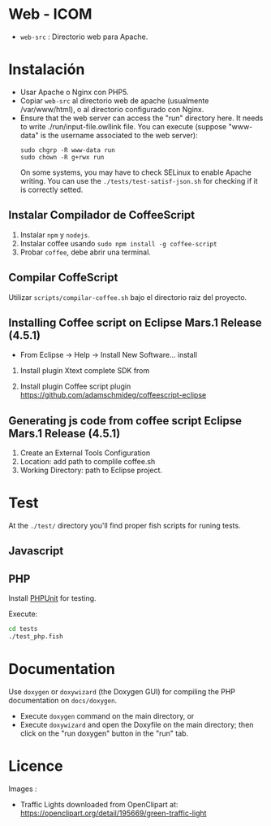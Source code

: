 # Web - ICOM

* `web-src` : Directorio web para Apache.

# Instalación

* Usar Apache o Nginx con PHP5.
* Copiar `web-src` al directorio web de apache (usualmente /var/www/html), o al directorio configurado con Nginx.
* Ensure that the web server can access the "run" directory here. It needs to write ./run/input-file.owllink file. 
  You can execute (suppose "www-data" is the username associated to the web server):
  ```
  sudo chgrp -R www-data run
  sudo chown -R g+rwx run
  ```
  On some systems, you may have to check SELinux to enable Apache writing.
  You can use the `./tests/test-satisf-json.sh` for checking if it is correctly setted.

## Instalar Compilador de CoffeeScript

1. Instalar `npm` y `nodejs`.
2. Instalar coffee usando `sudo npm install -g coffee-script`
3. Probar `coffee`, debe abrir una terminal.

## Compilar CoffeScript

Utilizar `scripts/compilar-coffee.sh` bajo el directorio raiz del proyecto.

## Installing Coffee script on Eclipse Mars.1 Release (4.5.1)

* From Eclipse -> Help -> Install New Software... install

1. Install plugin Xtext complete SDK from 

2. Install plugin Coffee script plugin https://github.com/adamschmideg/coffeescript-eclipse

## Generating js code from coffee script Eclipse Mars.1 Release (4.5.1)

1. Create an External Tools Configuration
2. Location: add path to complile coffee.sh
3. Working Directory: path to Eclipse project.

# Test
At the `./test/` directory you'll find proper fish scripts for runing tests.

## Javascript

## PHP
Install [PHPUnit](https://phpunit.de/getting-started.html) for testing. 

Execute:

```bash
cd tests
./test_php.fish
```

# Documentation
Use `doxygen` or `doxywizard` (the Doxygen GUI) for compiling the PHP documentation on `docs/doxygen`. 

* Execute `doxygen` command on the main directory, or
* Execute `doxywizard` and open the Doxyfile on the main directory; then click on the "run doxygen" button in the "run" tab.

# Licence

Images :

* Traffic Lights downloaded from OpenClipart at: https://openclipart.org/detail/195669/green-traffic-light
